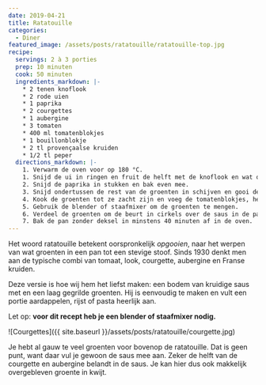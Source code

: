 ```yaml
---
date: 2019-04-21
title: Ratatouille
categories:
  - Diner
featured_image: /assets/posts/ratatouille/ratatouille-top.jpg
recipe:
  servings: 2 à 3 porties
  prep: 10 minuten
  cook: 50 minuten
  ingredients_markdown: |-
    * 2 tenen knoflook
    * 2 rode uien
    * 1 paprika
    * 2 courgettes
    * 1 aubergine
    * 3 tomaten
    * 400 ml tomatenblokjes
    * 1 bouillonblokje
    * 2 tl provençaalse kruiden
    * 1/2 tl peper
  directions_markdown: |-
    1. Verwarm de oven voor op 180 °C.
    1. Snijd de ui in ringen en fruit de helft met de knoflook en wat olie in een diepe pan.
    2. Snijd de paprika in stukken en bak even mee.
    3. Snijd ondertussen de rest van de groenten in schijven en gooi de uiteindes en overblijfselen bij de pan totdat je ongeveer even grote stapeltjes hebt.
    4. Kook de groenten tot ze zacht zijn en voeg de tomatenblokjes, het bouillonblokje en de kruiden toe. Kook 5 minuten mee.
    5. Gebruik de blender of staafmixer om de groenten te mengen.
    6. Verdeel de groenten om de beurt in cirkels over de saus in de pan. Bestrijk met wat olijfolie, zout en peper.
    7. Bak de pan zonder deksel in minstens 40 minuten af in de oven.
---
```

Het woord ratatouille betekent oorspronkelijk _opgooien_, naar het werpen van wat groenten in een pan tot een stevige stoof. Sinds 1930 denkt men aan de typische combi van tomaat, look, courgette, aubergine en Franse kruiden.

Deze versie is hoe wij hem het liefst maken: een bodem van kruidige saus met en een laag gegrilde groenten. Hij is eenvoudig te maken en vult een portie aardappelen, rijst of pasta heerlijk aan.

Let op: **voor dit recept heb je een blender of staafmixer nodig.**

![Courgettes]({{ site.baseurl }}/assets/posts/ratatouille/courgette.jpg)

Je hebt al gauw te veel groenten voor bovenop de ratatouille. Dat is geen punt, want daar vul je gewoon de saus mee aan. Zeker de helft van de courgette en aubergine belandt in de saus. Je kan hier dus ook makkelijk overgebleven groente in kwijt.
